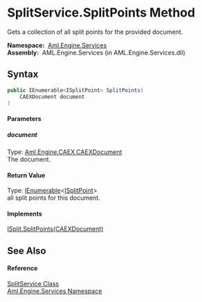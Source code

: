 SplitService.SplitPoints Method
===============================
Gets a collection of all split points for the provided document.

  **Namespace:**  [Aml.Engine.Services][1]  
  **Assembly:**  AML.Engine.Services (in AML.Engine.Services.dll)

Syntax
------

```csharp
public IEnumerable<ISplitPoint> SplitPoints(
	CAEXDocument document
)
```

#### Parameters

##### *document*
Type: [Aml.Engine.CAEX.CAEXDocument][2]  
The document.

#### Return Value
Type: [IEnumerable][3]&lt;[ISplitPoint][4]>  
 all split points for this document. 
#### Implements
[ISplit.SplitPoints(CAEXDocument)][5]  


See Also
--------

#### Reference
[SplitService Class][6]  
[Aml.Engine.Services Namespace][1]  

[1]: ../README.md
[2]: ../../Aml.Engine.CAEX/CAEXDocument/README.md
[3]: https://docs.microsoft.com/dotnet/api/system.collections.generic.ienumerable-1
[4]: ../../Aml.Engine.Services.Interfaces/ISplitPoint/README.md
[5]: ../../Aml.Engine.Services.Interfaces/ISplit/SplitPoints.md
[6]: README.md
[7]: https://www.automationml.org
[8]: ../../icons/logoShade.png